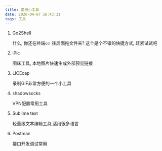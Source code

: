 ```yaml
---
title: 常用小工具
date: 2020-04-07 16:43:31
tags: 工具
---
```



1. Go2Shell

	什么, 你还在终端```cd ```往后面拖文件夹? 这个是个不错的快捷方式, 赶紧试试吧

2. iPic 
	
	图床工具, 本地图片快速生成外部预览链接
<!--more-->

3. LICEcap

	录制GIF非常方便的一个小工具
4. shadowsocks

	VPN配置常用工具
	
5. Sublime text
	
	轻量级文本编辑工具,适用很多语言
6. Postman
	
	接口开发调试常用